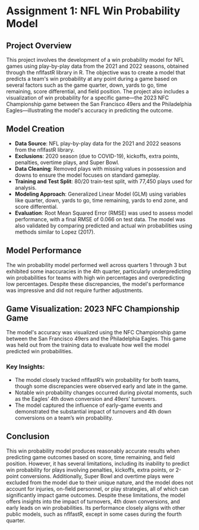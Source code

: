 # Assignment 1: NFL Win Probability Model

## Project Overview
This project involves the development of a win probability model for NFL games using play-by-play data from the 2021 and 2022 seasons, obtained through the nflfastR library in R. The objective was to create a model that predicts a team's win probability at any point during a game based on several factors such as the game quarter, down, yards to go, time remaining, score differential, and field position. The project also includes a visualization of win probability for a specific game—the 2023 NFC Championship game between the San Francisco 49ers and the Philadelphia Eagles—illustrating the model's accuracy in predicting the outcome.

## Model Creation
- **Data Source**: NFL play-by-play data for the 2021 and 2022 seasons from the nflfastR library.
- **Exclusions**: 2020 season (due to COVID-19), kickoffs, extra points, penalties, overtime plays, and Super Bowl.
- **Data Cleaning**: Removed plays with missing values in possession and downs to ensure the model focuses on standard gameplay.
- **Training and Test Split**: 80/20 train-test split, with 77,450 plays used for analysis.
- **Modeling Approach**: Generalized Linear Model (GLM) using variables like quarter, down, yards to go, time remaining, yards to end zone, and score differential.
- **Evaluation**: Root Mean Squared Error (RMSE) was used to assess model performance, with a final RMSE of 0.066 on test data. The model was also validated by comparing predicted and actual win probabilities using methods similar to Lopez (2017).

## Model Performance
The win probability model performed well across quarters 1 through 3 but exhibited some inaccuracies in the 4th quarter, particularly underpredicting win probabilities for teams with high win percentages and overpredicting low percentages. Despite these discrepancies, the model's performance was impressive and did not require further adjustments.

## Game Visualization: 2023 NFC Championship Game
The model's accuracy was visualized using the NFC Championship game between the San Francisco 49ers and the Philadelphia Eagles. This game was held out from the training data to evaluate how well the model predicted win probabilities.

### Key Insights:
- The model closely tracked nflfastR’s win probability for both teams, though some discrepancies were observed early and late in the game.
- Notable win probability changes occurred during pivotal moments, such as the Eagles’ 4th down conversion and 49ers' turnovers.
- The model captured the influence of early-game events and demonstrated the substantial impact of turnovers and 4th down conversions on a team’s win probability.

## Conclusion
This win probability model produces reasonably accurate results when predicting game outcomes based on score, time remaining, and field position. However, it has several limitations, including its inability to predict win probability for plays involving penalties, kickoffs, extra points, or 2-point conversions. Additionally, Super Bowl and overtime plays were excluded from the model due to their unique nature, and the model does not account for injuries, on-field personnel, or play strategies, all of which can significantly impact game outcomes. Despite these limitations, the model offers insights into the impact of turnovers, 4th down conversions, and early leads on win probabilities. Its performance closely aligns with other public models, such as nflfastR, except in some cases during the fourth quarter.
